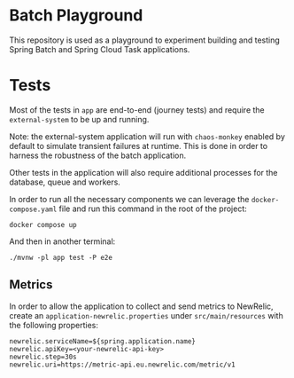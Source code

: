 # Batch Playground

This repository is used as a playground to experiment building and testing Spring Batch and Spring Cloud Task applications.

# Tests

Most of the tests in `app` are end-to-end (journey tests) and require the `external-system` to be up and running.

Note: the external-system application will run with `chaos-monkey` enabled by default to simulate transient failures at runtime.
This is done in order to harness the robustness of the batch application.

Other tests in the application will also require additional processes for the database, queue and workers.

In order to run all the necessary components we can leverage the `docker-compose.yaml` file and run this command in the root of the project:

```
docker compose up
```

And then in another terminal:

```
./mvnw -pl app test -P e2e
```

## Metrics

In order to allow the application to collect and send metrics to NewRelic, create an `application-newrelic.properties` under `src/main/resources`
with the following properties:

```
newrelic.serviceName=${spring.application.name}
newrelic.apiKey=<your-newrelic-api-key>
newrelic.step=30s
newrelic.uri=https://metric-api.eu.newrelic.com/metric/v1
```
